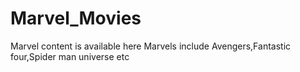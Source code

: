 # Marvel_Movies
Marvel content is available here
Marvels include Avengers,Fantastic four,Spider man universe etc
